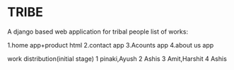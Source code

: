# TRIBE
A django based web application for tribal people
list of works:

1.home app+product html
2.contact app
3.Acounts app
4.about us app

work distribution(initial stage)
1 pinaki,Ayush
2 Ashis
3 Amit,Harshit
4 Ashis
